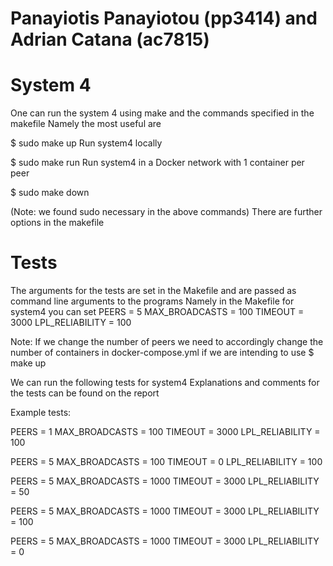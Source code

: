# Panayiotis Panayiotou (pp3414) and Adrian Catana (ac7815)
# System 4

One can run the system 4 using make and the commands specified in the makefile
Namely the most useful are

$ sudo make up
Run system4 locally

$ sudo make run
Run system4 in a Docker network with 1 container per peer

$ sudo make down

(Note: we found sudo necessary in the above commands)
There are further options in the makefile

# Tests
The arguments for the tests are set in the Makefile and are passed as command line arguments to the programs
Namely in the Makefile for system4 you can set
PEERS = 5
MAX_BROADCASTS = 100
TIMEOUT = 3000
LPL_RELIABILITY = 100


Note: If we change the number of peers we need to accordingly change the number of containers in docker-compose.yml if we are intending to use $ make up

We can run the following tests for system4
Explanations and comments for the tests can be found on the report

Example tests:

PEERS = 1
MAX_BROADCASTS = 100
TIMEOUT = 3000
LPL_RELIABILITY = 100

PEERS = 5
MAX_BROADCASTS = 100
TIMEOUT = 0
LPL_RELIABILITY = 100

PEERS = 5
MAX_BROADCASTS = 1000
TIMEOUT = 3000
LPL_RELIABILITY = 50

PEERS = 5
MAX_BROADCASTS = 1000
TIMEOUT = 3000
LPL_RELIABILITY = 100

PEERS = 5
MAX_BROADCASTS = 1000
TIMEOUT = 3000
LPL_RELIABILITY = 0
